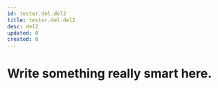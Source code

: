 ```yaml
---
id: tester.del.del2
title: tester.del.del2
desc: del2
updated: 0
created: 0
---
```

# Write something really smart here.
